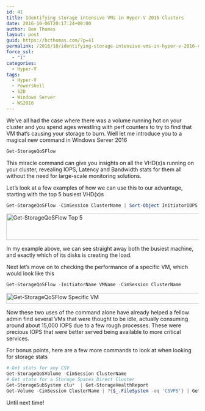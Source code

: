 ```yaml
---
id: 41
title: Identifying storage intensive VMs in Hyper-V 2016 Clusters
date: 2016-10-06T20:17:24+00:00
author: Ben Thomas
layout: post
guid: https://bcthomas.com/?p=41
permalink: /2016/10/identifying-storage-intensive-vms-in-hyper-v-2016-clusters/
force_ssl:
  - "1"
categories:
  - Hyper-V
tags:
  - Hyper-V
  - Powershell
  - S2D
  - Windows Server
  - WS2016
---
```

We&#8217;ve all had the case where there was a volume running hot on your cluster and you spend ages wrestling with perf counters to try to find that VM that&#8217;s causing your storage to burn. Well let me introduce you to a magical new command in Windows Server 2016

```powershell
Get-StorageQoSFlow
```

This miracle command can give you insights on all the VHD(x)s running on your cluster, revealing IOPS, Latency and Bandwidth stats for them all without the need for large-scale monitoring solutions.

Let&#8217;s look at a few examples of how we can use this to our advantage, starting with the top 5 busiest VHD(x)s

```powershell
Get-StorageQoSFlow -CimSession ClusterName | Sort-Object InitiatorIOPS -Descending | select -First 5
```

[<img class="aligncenter wp-image-46 size-full" src="https://i1.wp.com/bcthomas.com/wp-content/uploads/2016/10/Screen-Shot-2016-10-06-at-8.45.34-PM.jpg?resize=640%2C69&#038;ssl=1" alt="Get-StorageQoSFlow Top 5" width="640" height="69" srcset="https://i1.wp.com/bcthomas.com/wp-content/uploads/2016/10/Screen-Shot-2016-10-06-at-8.45.34-PM.jpg?w=2284&ssl=1 2284w, https://i1.wp.com/bcthomas.com/wp-content/uploads/2016/10/Screen-Shot-2016-10-06-at-8.45.34-PM.jpg?resize=300%2C33&ssl=1 300w, https://i1.wp.com/bcthomas.com/wp-content/uploads/2016/10/Screen-Shot-2016-10-06-at-8.45.34-PM.jpg?resize=768%2C83&ssl=1 768w, https://i1.wp.com/bcthomas.com/wp-content/uploads/2016/10/Screen-Shot-2016-10-06-at-8.45.34-PM.jpg?resize=1024%2C111&ssl=1 1024w, https://i1.wp.com/bcthomas.com/wp-content/uploads/2016/10/Screen-Shot-2016-10-06-at-8.45.34-PM.jpg?w=1280 1280w, https://i1.wp.com/bcthomas.com/wp-content/uploads/2016/10/Screen-Shot-2016-10-06-at-8.45.34-PM.jpg?w=1920 1920w" sizes="(max-width: 640px) 100vw, 640px" data-recalc-dims="1" />](https://i1.wp.com/bcthomas.com/wp-content/uploads/2016/10/Screen-Shot-2016-10-06-at-8.45.34-PM.jpg?ssl=1)<del></del>

In my example above, we can see straight away both the busiest machine, and exactly which of its disks is creating the load.

Next let&#8217;s move on to checking the performance of a specific VM, which would look like this

```powershell
Get-StorageQoSFlow -InitiatorName VMName -CimSession ClusterName
```

[<img class="aligncenter wp-image-50 size-full" src="https://i1.wp.com/bcthomas.com/wp-content/uploads/2016/10/Screen-Shot-2016-10-06-at-9.01.33-PM.jpg?resize=640%2C28&#038;ssl=1" alt="Get-StorageQoSFlow Specific VM" width="640" height="28" srcset="https://i1.wp.com/bcthomas.com/wp-content/uploads/2016/10/Screen-Shot-2016-10-06-at-9.01.33-PM.jpg?w=2248&ssl=1 2248w, https://i1.wp.com/bcthomas.com/wp-content/uploads/2016/10/Screen-Shot-2016-10-06-at-9.01.33-PM.jpg?resize=300%2C13&ssl=1 300w, https://i1.wp.com/bcthomas.com/wp-content/uploads/2016/10/Screen-Shot-2016-10-06-at-9.01.33-PM.jpg?resize=768%2C33&ssl=1 768w, https://i1.wp.com/bcthomas.com/wp-content/uploads/2016/10/Screen-Shot-2016-10-06-at-9.01.33-PM.jpg?resize=1024%2C45&ssl=1 1024w, https://i1.wp.com/bcthomas.com/wp-content/uploads/2016/10/Screen-Shot-2016-10-06-at-9.01.33-PM.jpg?w=1280 1280w, https://i1.wp.com/bcthomas.com/wp-content/uploads/2016/10/Screen-Shot-2016-10-06-at-9.01.33-PM.jpg?w=1920 1920w" sizes="(max-width: 640px) 100vw, 640px" data-recalc-dims="1" />](https://i1.wp.com/bcthomas.com/wp-content/uploads/2016/10/Screen-Shot-2016-10-06-at-9.01.33-PM.jpg?ssl=1)

Now these two uses of the command alone have already helped a fellow admin find several VMs that were thought to be idle, actually consuming around about 15,000 IOPS due to a few rough processes. These were precious IOPS that were better served being available to more critical services.

For bonus points, here are a few more commands to look at when looking for storage stats

```powershell
# Get stats for any CSV
Get-StorageQoSVolume -CimSession ClusterName
# Get stats for a Storage Spaces Direct Cluster
Get-StorageSubSystem clu*  | Get-StorageHealthReport 
Get-Volume -CimSession ClusterName | ?{$_.FileSystem -eq 'CSVFS'} | Get-StorageHealthReport -CimSession ClusterName
```

Until next time!
